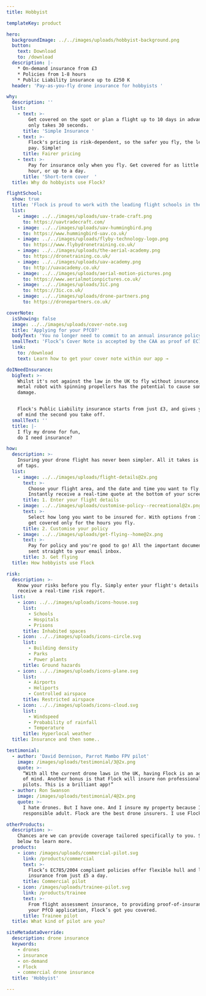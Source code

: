 ```yaml
---
title: Hobbyist

templateKey: product

hero:
  backgroundImage: ../../images/uploads/hobbyist-background.png
  button:
    text: Download
    to: /download
  description: |-
    * On-demand insurance from £3
    * Policies from 1-8 hours 
    * Public Liability insurance up to £250 K
  header: 'Pay-as-you-fly drone insurance for hobbyists '

why:
  description: ''
  list:
    - text: >-
        Get covered on the spot or plan a flight up to 10 days in advance. It
        only takes 30 seconds.
      title: 'Simple Insurance '
    - text: >-
        Flock's pricing is risk-dependent, so the safer you fly, the less you
        pay. Simple!
      title: Fairer pricing
    - text: >-
        Pay for insurance only when you fly. Get covered for as little as one
        hour, or up to a day.
      title: 'Short-term cover  '
  title: Why do hobbyists use Flock?

flightSchool:
  show: true
  title: 'Flock is proud to work with the leading flight schools in the UK'
  list:
    - image: ../../images/uploads/uav-trade-craft.png
      to: https://uavtradecraft.com/
    - image: ../../images/uploads/uav-hummingbird.png
      to: https://www.hummingbird-uav.co.uk/
    - image: ../../images/uploads/flyby-technology-logo.png
      to: https://www.flybydronetraining.co.uk/  
    - image: ../../images/uploads/the-aerial-academy.png
      to: https://dronetraining.co.uk/
    - image: ../../images/uploads/uav-academy.png
      to: http://uavacademy.co.uk/
    - image: ../../images/uploads/aerial-motion-pictures.png
      to: https://www.aerialmotionpictures.co.uk/
    - image: ../../images/uploads/3iC.png
      to: https://3ic.co.uk/
    - image: ../../images/uploads/drone-partners.png
      to: https://dronepartners.co.uk/

coverNote:
  isShowing: false
  image: ../../images/uploads/cover-note.svg
  title: 'Applying for your PfCO?'
  bodyText: 'You no longer need to commit to an annual insurance policy in order to get your proof of insurance for your PfCO renewal.'
  smallText: 'Flock’s Cover Note is accepted by the CAA as proof of EC785/2004 compliant insurance, and you can get yours instantly without having to pay a penny.'
  link:
    to: /download
    text: Learn how to get your cover note within our app →

doINeedInsurance:
  bigText: >-
    Whilst it's not against the law in the UK to fly without insurance, a flying
    metal robot with spinning propellers has the potential to cause some serious
    damage. 


    Flock's Public Liability insurance starts from just £3, and gives you peace
    of mind the second you take off.
  smallText: ''
  title: |-
    I fly my drone for fun,
    do I need insurance?

how:
  description: >-
    Insuring your drone flight has never been simpler. All it takes is a matter
    of taps.
  list:
    - image: ../../images/uploads/flight-details@2x.png
      text: >-
        Choose your flight area, and the date and time you want to fly.
        Instantly receive a real-time quote at the bottom of your screen.
      title: 1. Enter your flight details
    - image: ../../images/uploads/customise-policy--recreational@2x.png
      text: >-
        Select how long you want to be insured for. With options from 1-8 hours,
        get covered only for the hours you fly.
      title: 2. Customise your policy
    - image: ../../images/uploads/get-flying--home@2x.png
      text: >-
        Pay for policy and you're good to go! All the important documentation is
        sent straight to your email inbox.
      title: 3. Get flying
  title: How hobbyists use Flock

risk:
  description: >-
    Know your risks before you fly. Simply enter your flight's details and
    receive a real-time risk report.
  list:
    - icon: ../../images/uploads/icons-house.svg
      list:
        - Schools
        - Hospitals
        - Prisons
      title: Inhabited spaces
    - icon: ../../images/uploads/icons-circle.svg
      list:
        - Building density
        - Parks
        - Power plants
      title: Ground hazards
    - icon: ../../images/uploads/icons-plane.svg
      list:
        - Airports
        - Heliports
        - Controlled airspace
      title: Restricted airspace
    - icon: ../../images/uploads/icons-cloud.svg
      list:
        - Windspeed
        - Probability of rainfall
        - Temperature
      title: Hyperlocal weather
  title: Insurance and then some..

testimonial:
  - author: 'David Dennison, Parrot Mambo FPV pilot'
    image: /images/uploads/testimonial/3@2x.png
    quote: >-
      “With all the current drone laws in the UK, having Flock is an added peace
      of mind. Another bonus is that Flock will insure non professional drone
      pilots. This is a brilliant app!”
  - author: Ron Swanson
    image: /images/uploads/testimonial/4@2x.png
    quote: >-
      I hate drones. But I have one. And I insure my property because I'm a
      responsible adult. Flock are the best drone insurers. I use Flock.

otherProducts:
  description: >-
    Chances are we can provide coverage tailored specifically to you. Select
    below to learn more.
  products:
    - icon: /images/uploads/commercial-pilot.svg
      link: /products/commercial
      text: >-
        Flock’s EC785/2004 compliant policies offer flexible hull and liability
        insurance from just £5 a day.
      title: Commercial pilot
    - icon: /images/uploads/trainee-pilot.svg
      link: /products/trainee
      text: >-
        From flight assessment insurance, to providing proof-of-insurance in
        your PfCO application, Flock’s got you covered.
      title: Trainee pilot
  title: What kind of pilot are you?

siteMetadataOverride:
  description: drone insurance
  keywords:
    - drones
    - insurance
    - on-demand
    - Flock
    - commercial drone insurance
  title: 'Hobbyist'

---
```


